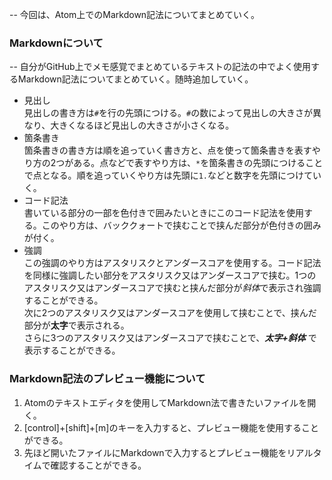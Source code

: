 -- 今回は、Atom上でのMarkdown記法についてまとめていく。

### Markdownについて  
-- 自分がGitHub上でメモ感覚でまとめているテキストの記法の中でよく使用するMarkdown記法についてまとめていく。随時追加していく。  
* 見出し  
見出しの書き方は`#`を行の先頭につける。`#`の数によって見出しの大きさが異なり、大きくなるほど見出しの大きさが小さくなる。  
* 箇条書き  
箇条書きの書き方は順を追っていく書き方と、点を使って箇条書きを表すやり方の2つがある。点などで表すやり方は、`*`を箇条書きの先頭につけることで点となる。順を追っていくやり方は先頭に`1.`などと数字を先頭につけていく。  
* コード記法  
書いている部分の一部を色付きで囲みたいときにこのコード記法を使用する。このやり方は、バッククォートで挟むことで挟んだ部分が色付きの囲みが付く。  
* 強調  
この強調のやり方はアスタリスクとアンダースコアを使用する。コード記法を同様に強調したい部分をアスタリスク又はアンダースコアで挟む。1つのアスタリスク又はアンダースコアで挟むと挟んだ部分が*斜体*で表示され強調することができる。  
次に2つのアスタリスク又はアンダースコアを使用して挟むことで、挟んだ部分が**太字**で表示される。  
さらに3つのアスタリスク又はアンダースコアで挟むことで、***太字+斜体*** で表示することができる。  

### Markdown記法のプレビュー機能について  
1. Atomのテキストエディタを使用してMarkdown法で書きたいファイルを開く。
2. [control]+[shift]+[m]のキーを入力すると、プレビュー機能を使用することができる。
3. 先ほど開いたファイルにMarkdownで入力するとプレビュー機能をリアルタイムで確認することができる。
